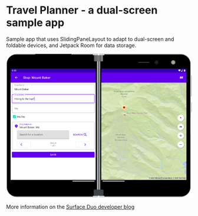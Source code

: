 # Travel Planner - a dual-screen sample app

Sample app that uses SlidingPaneLayout to adapt to dual-screen and foldable devices, and Jetpack Room for data storage.

![Surface Duo running the sample app with trip stop details and a map](Screenshots/trip-stop-view.png)

More information on the [Surface Duo developer blog](https://devblogs.microsoft.com/surface-duo/travel-planner-dual-screen-sample/)
